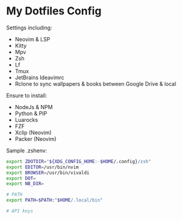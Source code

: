 # My Dotfiles Config

Settings including:

- Neovim & LSP
- Kitty
- Mpv
- Zsh
- Lf
- Tmux
- JetBrains Ideavimrc
- Rclone to sync wallpapers & books between Google Drive & local

Ensure to install:

- NodeJs & NPM
- Python & PIP
- Luarocks
- FZF
- Xclip (Neovim)
- Packer (Neovim)

Sample .zshenv:

```bash
export ZDOTDIR="${XDG_CONFIG_HOME:-$HOME/.config}/zsh"
export EDITOR=/usr/bin/nvim
export BROWSER=/usr/bin/vivaldi
export DOT=
export NB_DIR=

# PATH
export PATH=$PATH:"$HOME/.local/bin"

# API keys
```
